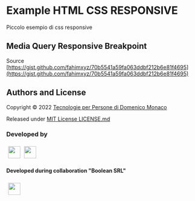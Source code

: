 # Example HTML CSS RESPONSIVE
Piccolo esempio di css responsive

## Media Query Responsive Breakpoint
Source  [https://gist.github.com/fahimxyz/70b5541a59fa063ddbf212b6e81f4695](https://gist.github.com/fahimxyz/70b5541a59fa063ddbf212b6e81f4695)



## Authors and License
Copyright © 2022 [Tecnologie per Persone di Domenico Monaco](https://www.tecnologieperpersone.it) 

Released under [MIT License LICENSE.md](LICENSE)

### Developed by 
[<img align="left" style="margin:5px" src="http://cdn.tecnologieperpersone.it/img/dmonaco_happy_hacking.png" height="32" />](https://blog.domenicomonaco.it)

[<img style="margin:5px" src="http://cdn.tecnologieperpersone.it/img/tecnologie-per-persone-logo.png" height="32" />](https://tecnologieperpersone.it)

#### Developed during collaboration "Boolean SRL"

[<img style="margin:5px" src="docs/boolean-logo.png" height="32" />](https://boolean.careers/)
